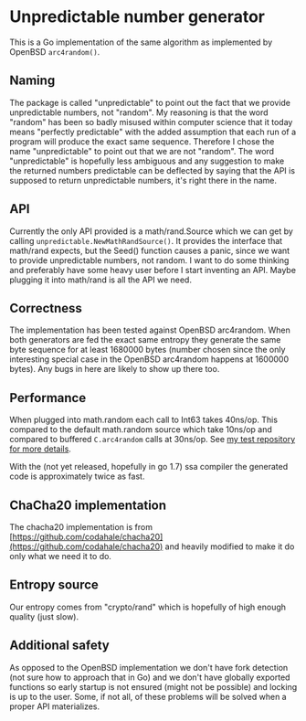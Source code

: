 # Unpredictable number generator #

This is a Go implementation of the same algorithm as implemented by
OpenBSD `arc4random()`.

## Naming ##

The package is called "unpredictable" to point out the fact that we
provide unpredictable numbers, not "random". My reasoning is that the
word "random" has been so badly misused within computer science that
it today means "perfectly predictable" with the added assumption that
each run of a program will produce the exact same sequence. Therefore
I chose the name "unpredictable" to point out that we are not
"random". The word "unpredictable" is hopefully less ambiguous and any
suggestion to make the returned numbers predictable can be deflected
by saying that the API is supposed to return unpredictable numbers,
it's right there in the name.

## API ##

Currently the only API provided is a math/rand.Source which we can get
by calling `unpredictable.NewMathRandSource()`. It provides the
interface that math/rand expects, but the Seed() function causes a
panic, since we want to provide unpredictable numbers, not random. I
want to do some thinking and preferably have some heavy user before I
start inventing an API. Maybe plugging it into math/rand is all the
API we need.

## Correctness ##

The implementation has been tested against OpenBSD arc4random. When
both generators are fed the exact same entropy they generate the same
byte sequence for at least 1680000 bytes (number chosen since the only
interesting special case in the OpenBSD arc4random happens at 1600000
bytes). Any bugs in here are likely to show up there too.

## Performance ##

When plugged into math.random each call to Int63 takes 40ns/op. This
compared to the default math.random source which take 10ns/op and
compared to buffered `C.arc4random` calls at 30ns/op. See [my test
repository for more details](https://github.com/art4711/randbench).

With the (not yet released, hopefully in go 1.7) ssa compiler the
generated code is approximately twice as fast.

## ChaCha20 implementation ##

The chacha20 implementation is from
[https://github.com/codahale/chacha20](https://github.com/codahale/chacha20)
and heavily modified to make it do only what we need it to do.

## Entropy source ##

Our entropy comes from "crypto/rand" which is hopefully of high enough
quality (just slow).

## Additional safety ##

As opposed to the OpenBSD implementation we don't have fork detection
(not sure how to approach that in Go) and we don't have globally
exported functions so early startup is not ensured (might not be
possible) and locking is up to the user. Some, if not all, of these
problems will be solved when a proper API materializes.